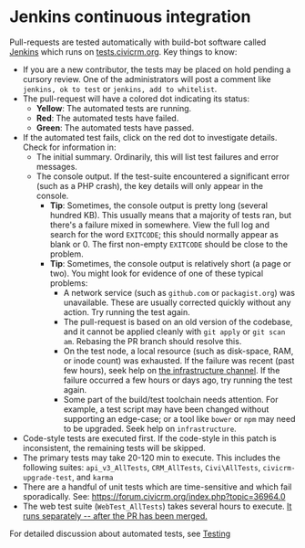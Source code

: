 # Jenkins continuous integration

Pull-requests are tested automatically with build-bot software called [Jenkins](https://jenkins.io/) which runs on [tests.civicrm.org](http://tests.civicrm.org/). Key things to know:

* If you are a new contributor, the tests may be placed on hold pending a cursory review. One of the administrators will post a comment like `jenkins, ok to test` or `jenkins, add to whitelist`.
* The pull-request will have a colored dot indicating its status:
    * **Yellow**: The automated tests are running.
    * **Red**: The automated tests have failed.
    * **Green**: The automated tests have passed.
* If the automated test fails, click on the red dot to investigate details. Check for information in:
    * The initial summary. Ordinarily, this will list test failures and error messages.
    * The console output. If the test-suite encountered a significant error (such as a PHP crash), the key details will only appear in the console.
        * __Tip__: Sometimes, the console output is pretty long (several hundred KB). This usually means that a majority of tests ran, but there's a failure mixed in somewhere. View the full log and search for the word `EXITCODE`; this should normally appear as blank or 0. The first non-empty `EXITCODE` should be close to the problem.
        * __Tip__: Sometimes, the console output is relatively short (a page or two). You might look for evidence of one of these typical problems:
            * A network service (such as `github.com` or `packagist.org`) was unavailable. These are usually corrected quickly without any action. Try running the test again.
            * The pull-request is based on an old version of the codebase, and it cannot be applied cleanly with `git apply` or `git scan am`. Rebasing the PR branch should resolve this.
            * On the test node, a local resource (such as disk-space, RAM, or inode count) was exhausted. If the failure was recent (past few hours), seek help on [the infrastructure channel](https://chat.civicrm.org/civicrm/channels/infrastructure). If the failure occurred a few hours or days ago, try running the test again.
            * Some part of the build/test toolchain needs attention. For example, a test script may have been changed without supporting an edge-case; or a tool like `bower` or `npm` may need to be upgraded. Seek help on `infrastructure`.
* Code-style tests are executed first. If the code-style in this patch is inconsistent, the remaining tests will be skipped.
* The primary tests may take 20-120 min to execute. This includes the following suites: `api_v3_AllTests`, `CRM_AllTests`, `Civi\AllTests`, `civicrm-upgrade-test`, and `karma`
* There are a handful of unit tests which are time-sensitive and which fail sporadically. See: https://forum.civicrm.org/index.php?topic=36964.0
* The web test suite (`WebTest_AllTests`) takes several hours to execute. [It runs separately -- after the PR has been merged.](https://test.civicrm.org/job/CiviCRM-WebTest-Matrix/)

For detailed discussion about automated tests, see [Testing](/testing/index.md)
